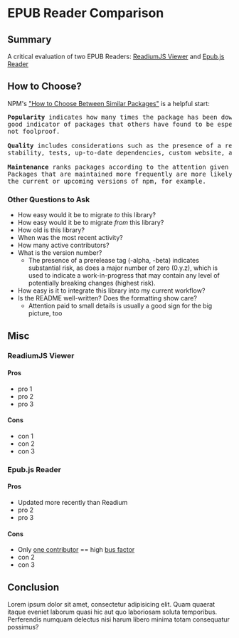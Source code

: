 # EPUB Reader Comparison

## Summary 
A critical evaluation of two EPUB Readers: [ReadiumJS Viewer](https://github.com/readium/readium-js-viewer) and [Epub.js Reader](https://github.com/futurepress/epubjs-reader/)

## How to Choose? 
NPM's ["How to Choose Between Similar Packages"](https://docs.npmjs.com/getting-started/searching-for-packages#how-to-choose-between-similar-packages) is a helpful start:
<pre>
<b>Popularity</b> indicates how many times the package has been downloaded. This is a
good indicator of packages that others have found to be especially useful, but
not foolproof.

<b>Quality</b> includes considerations such as the presence of a readme file,
stability, tests, up-to-date dependencies, custom website, and code complexity.

<b>Maintenance</b> ranks packages according to the attention given by developers.
Packages that are maintained more frequently are more likely to work well with
the current or upcoming versions of npm, for example.
</pre>

### Other Questions to Ask 
* How easy would it be to migrate _to_ this library?
* How easy would it be to migrate _from_ this library?
* How old is this library?
* When was the most recent activity?
* How many active contributors?
* What is the version number?
	* The presence of a prerelease tag (-alpha, -beta) indicates substantial risk, as does a major number of zero (0.y.z), which is used to indicate a work-in-progress that may contain any level of potentially breaking changes (highest risk).
* How easy is it to integrate this library into my current workflow?
* Is the README well-written? Does the formatting show care?
	* Attention paid to small details is usually a good sign for the big picture, too

## Misc

### ReadiumJS Viewer

#### Pros
* pro 1
* pro 2
* pro 3

#### Cons
* con 1
* con 2
* con 3

### Epub.js Reader 

#### Pros 
* Updated more recently than Readium
* pro 2
* pro 3

#### Cons 
* Only [one contributor](https://github.com/futurepress/epubjs-reader/graphs/contributors) == high [bus factor](https://en.wikipedia.org/wiki/Bus_factor)
* con 2
* con 3

## Conclusion
Lorem ipsum dolor sit amet, consectetur adipisicing elit. Quam quaerat itaque eveniet laborum quasi hic aut quo laboriosam soluta temporibus. Perferendis numquam delectus nisi harum libero minima totam consequatur possimus?

